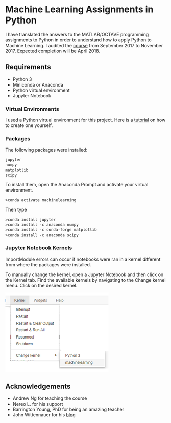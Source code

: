 # Machine Learning Assignments in Python
I have translated the answers to the MATLAB/OCTAVE programming assignments to Python in order to understand how to apply Python to Machine Learning. I audited the [course](https://www.coursera.org/learn/machine-learning) from September 2017 to November 2017. Expected completion will be April 2018.

## Requirements
* Python 3
* Miniconda or Anaconda
* Python virtual environment
* Jupyter Notebook

### Virtual Environments
I used a Python virtual environment for this project. Here is a [tutorial](https://uoa-eresearch.github.io/eresearch-cookbook/recipe/2014/11/20/conda/) on how to create one yourself. 

### Packages
The following packages were installed:
```
jupyter
numpy
matplotlib
scipy
```
To install them, open the Anaconda Prompt and activate your virtual environment. 
```
>conda activate machinelearning
```

Then type 
```
>conda install jupyter
>conda install -c anaconda numpy
>conda install -c conda-forge matplotlib
>conda install -c anaconda scipy
```
### Jupyter Notebook Kernels
ImportModule errors can occur if notebooks were ran in a kernel different from where the packages were installed. 

To manually change the kernel, open a Jupyter Notebook and then click on the Kernel tab. Find the available kernels by navigating to the Change kernel menu. Click on the desired kernel.

![](https://github.com/j-chat/coursera-andrewng-ml-python/blob/master/kernel.png)

## Acknowledgements
* Andrew Ng for teaching the course
* Nereo L. for his support
* Barrington Young, PhD for being an amazing teacher
* John Wittennauer for his [blog](https://www.johnwittenauer.net/machine-learning-exercises-in-python-part-1/)


